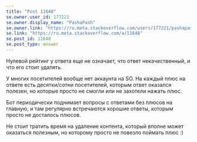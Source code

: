 ```yaml
---
title: "Post 11648"
se.owner.user_id: 177221
se.owner.display_name: "PashaPash"
se.owner.link: "https://ru.meta.stackoverflow.com/users/177221/pashapash"
se.link: "https://ru.meta.stackoverflow.com/a/11648"
se.post_id: 11648
se.post_type: answer
---
```

<p>Нулевой рейтинг у ответа еще не означает, что ответ некачественный, и что его стоит удалять.</p>
<p>У многих посетителей вообще нет аккаунта на SO. На каждый плюс на ответе есть десятки/сотни посетителей, которым ответ оказался полезен, но которые просто не смогли или не захотели нажать плюс.</p>
<p>Бот периодически поднимает вопросы с ответами без плюсов на главную, и там регулярно встречаются хорошие ответы, которым просто не досталось плюсов.</p>
<p>Не стоит тратить время на удаление контента, который вполне может оказаться полезным, но которому просто не повезло поймать плюс :)</p>
